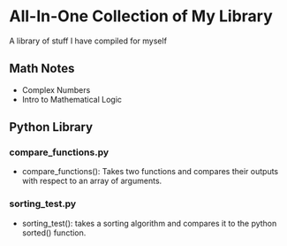 # All-In-One Collection of My Library

A library of stuff I have compiled for myself

## Math Notes

- Complex Numbers
- Intro to Mathematical Logic

## Python Library

### compare_functions.py

- compare_functions(): Takes two functions and compares their outputs with respect to an array of arguments.

### sorting_test.py

- sorting_test(): takes a sorting algorithm and compares it to the python sorted() function.
